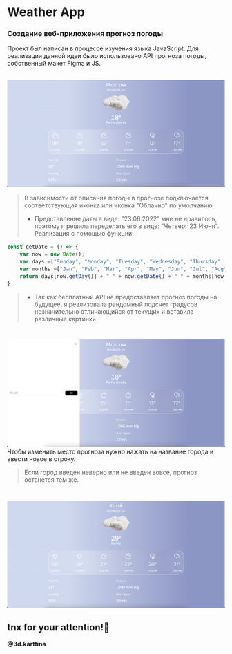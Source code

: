 # Weather App

### Создание веб-приложения прогноз погоды ###
Проект был написан в процессе изучения языка JavaScript. 
Для реализации данной идеи было использовано API прогноза погоды, собственный макет Figma и JS.
##
![First Screen](https://github.com/Kartiina/Weather-App/blob/master/screens/first.png "Start page")
>В зависимости от описания погоды в прогнозе подключается соответствующая иконка или иконка "Облачно" по умолчанию
>- Представление даты в виде: "23.06.2022" мне не нравилось, поэтому я решила переделать его в виде: "Четверг 23 Июня". Реализация с помощью функции:
```js
const getDate = () => {
    var now = new Date();
    var days =["Sunday", "Monday", "Tuesday", "Wednesday", "Thursday", "Friday", "Saturday"];
    var months =["Jan", "Feb", "Mar", "Apr", "May", "Jun", "Jul", "Aug", "Sep", "Oct", "Nov", "Dec"]
    return days[now.getDay()] + " " + now.getDate() + " " + months[now.getMonth()];
}
```
>- Так как бесплатный API не предоставляет прогноз погоды на будущее, я реализовала рандомный подсчет градусов незначительно отличающийся от текущих и вставила различные картинки


#
![2nd Screen](https://github.com/Kartiina/Weather-App/blob/master/screens/change.png "If you want to change city")
Чтобы изменить место прогноза нужно нажать на название города и ввести новое в строку. 
>Если город введен неверно или не введен вовсе, прогноз останется тем же.
#
![3th Screen](https://github.com/Kartiina/Weather-App/blob/master/screens/second.png "Weather in Kursk")

## tnx for your attention!👻

**@3d.karttina**
